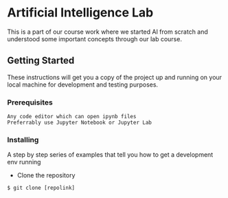 # Artificial Intelligence Lab

This is a part of our course work where we started AI from scratch and understood some important concepts through our lab course.

## Getting Started

These instructions will get you a copy of the project up and running on your local machine for development and testing purposes. 
### Prerequisites

```
Any code editor which can open ipynb files
Preferrably use Jupyter Notebook or Jupyter Lab
```

### Installing

A step by step series of examples that tell you how to get a development env running

- Clone the repository

```
$ git clone [repolink]
```
